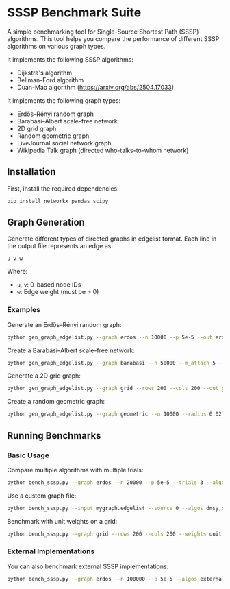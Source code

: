# SSSP Benchmark Suite

A simple benchmarking tool for Single-Source Shortest Path (SSSP) algorithms. This tool helps you compare the performance of different SSSP algorithms on various graph types.

It implements the following SSSP algorithms:
- Dijkstra's algorithm
- Bellman-Ford algorithm
- Duan-Mao algorithm (https://arxiv.org/abs/2504.17033)

It implements the following graph types:
- Erdős–Rényi random graph
- Barabási–Albert scale-free network
- 2D grid graph
- Random geometric graph
- LiveJournal social network graph
- Wikipedia Talk graph (directed who-talks-to-whom network)

## Installation

First, install the required dependencies:

```bash
pip install networkx pandas scipy
```

## Graph Generation

Generate different types of directed graphs in edgelist format. Each line in the output file represents an edge as:

```
u v w
```

Where:
- `u`, `v`: 0-based node IDs
- `w`: Edge weight (must be > 0)

### Examples

Generate an Erdős–Rényi random graph:
```bash
python gen_graph_edgelist.py --graph erdos --n 10000 --p 5e-5 --out erdos.edgelist
```

Create a Barabási–Albert scale-free network:
```bash
python gen_graph_edgelist.py --graph barabasi --n 50000 --m_attach 5 --out ba.edgelist
```

Generate a 2D grid graph:
```bash
python gen_graph_edgelist.py --graph grid --rows 200 --cols 200 --out grid.edgelist
```

Create a random geometric graph:
```bash
python gen_graph_edgelist.py --graph geometric --n 10000 --radius 0.02 --out geo.edgelist
```

## Running Benchmarks

### Basic Usage

Compare multiple algorithms with multiple trials:
```bash
python bench_sssp.py --graph erdos --n 20000 --p 5e-5 --trials 3 --algos dmsy,dijkstra,bellman_ford --seed 42 --out results.csv
```

Use a custom graph file:
```bash
python bench_sssp.py --input mygraph.edgelist --source 0 --algos dmsy,dijkstra --trials 5 --out results.csv
```

Benchmark with unit weights on a grid:
```bash
python bench_sssp.py --graph grid --rows 200 --cols 200 --weights unit --trials 1 --algos dijkstra --out grid.csv
```

### External Implementations

You can also benchmark external SSSP implementations:
```bash
python bench_sssp.py --graph erdos --n 100000 --p 5e-5 --algos external --external-cmd "./my_sssp" --no-check --out ext.csv
